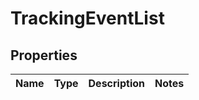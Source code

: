 # TrackingEventList

## Properties
Name | Type | Description | Notes
------------ | ------------- | ------------- | -------------
